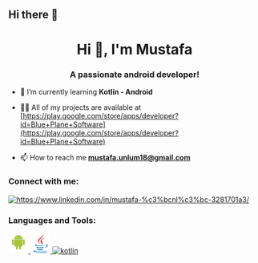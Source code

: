 ## Hi there 👋

<h1 align="center">Hi 👋, I'm Mustafa</h1>
<h3 align="center">A passionate android developer!</h3>

- 🌱 I’m currently learning **Kotlin - Android**

- 👨‍💻 All of my projects are available at [https://play.google.com/store/apps/developer?id=Blue+Plane+Software](https://play.google.com/store/apps/developer?id=Blue+Plane+Software)

- 📫 How to reach me **mustafa.unlum18@gmail.com**

<h3 align="left">Connect with me:</h3>
<p align="left">
<a href="https://linkedin.com/in/https://www.linkedin.com/in/mustafa-%c3%bcnl%c3%bc-3281701a3/" target="blank"><img align="center" src="https://raw.githubusercontent.com/rahuldkjain/github-profile-readme-generator/master/src/images/icons/Social/linked-in-alt.svg" alt="https://www.linkedin.com/in/mustafa-%c3%bcnl%c3%bc-3281701a3/" height="30" width="40" /></a>
</p>

<h3 align="left">Languages and Tools:</h3>
<p align="left"> <a href="https://developer.android.com" target="_blank" rel="noreferrer"> <img src="https://raw.githubusercontent.com/devicons/devicon/master/icons/android/android-original-wordmark.svg" alt="android" width="40" height="40"/> </a> <a href="https://www.java.com" target="_blank" rel="noreferrer"> <img src="https://raw.githubusercontent.com/devicons/devicon/master/icons/java/java-original.svg" alt="java" width="40" height="40"/> </a> <a href="https://kotlinlang.org" target="_blank" rel="noreferrer"> <img src="https://www.vectorlogo.zone/logos/kotlinlang/kotlinlang-icon.svg" alt="kotlin" width="40" height="40"/> </a> </p>
